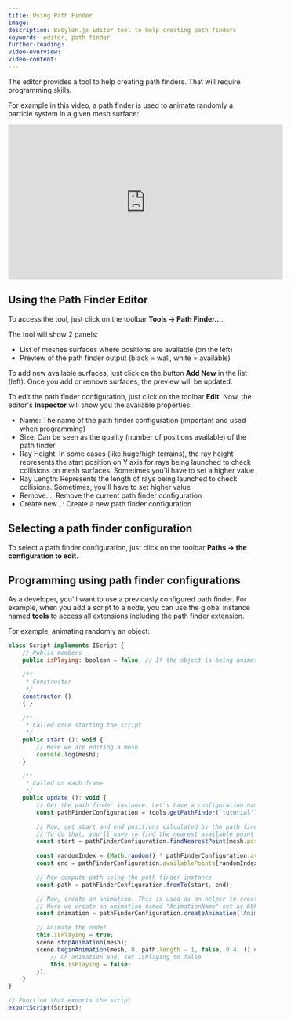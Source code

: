 ```yaml
---
title: Using Path Finder
image: 
description: Babylon.js Editor tool to help creating path finders
keywords: editor, path finder
further-reading:
video-overview:
video-content:
---
```


The editor provides a tool to help creating path finders. That will require programming skills.

For example in this video, a path finder is used to animate randomly a particle system in a given mesh surface:
<iframe width="560" height="315" src="https://www.youtube.com/embed/7HucXzBYC34" frameborder="0" allow="autoplay; encrypted-media" allowFullScreen></iframe>

## Using the Path Finder Editor
To access the tool, just click on the toolbar **Tools -> Path Finder...**.

The tool will show 2 panels:
* List of meshes surfaces where positions are available (on the left)
* Preview of the path finder output (black = wall, white = available)

To add new available surfaces, just click on the button **Add New** in the list (left). Once you add or remove surfaces, the preview will be updated.

To edit the path finder configuration, just click on the toolbar **Edit**. Now, the editor's **Inspector** will show you the available properties:
* Name: The name of the path finder configuration (important and used when programming)
* Size: Can be seen as the quality (number of positions available) of the path finder
* Ray Height: In some cases (like huge/high terrains), the ray height represents the start position on Y axis for rays being launched to check collisions on mesh surfaces. Sometimes you'll have to set a higher value
* Ray Length: Represents the length of rays being launched to check collisions. Sometimes, you'll have to set higher value
* Remove...: Remove the current path finder configuration
* Create new...: Create a new path finder configuration

## Selecting a path finder configuration
To select a path finder configuration, just click on the toolbar **Paths -> the configuration to edit**.

## Programming using path finder configurations
As a developer, you'll want to use a previously configured path finder. For example, when you add a script to a node, you can use the global instance named **tools** to access all extensions including the path finder extension.

For example, animating randomly an object:

```javascript
class Script implements IScript {
    // Public members
    public isPlaying: boolean = false; // If the object is being animated

    /**
     * Constructor
     */
    constructor ()
    { }

    /**
     * Called once starting the script
     */
    public start (): void {
        // Here we are editing a mesh
        console.log(mesh);
    }

    /**
     * Called on each frame
     */
    public update (): void {
        // Get the path finder instance. Let's have a configuration named "tutorial"
        const pathFinderConfiguration = tools.getPathFinder('tutorial');

        // Now, get start and end positions calculated by the path finder.
        // To do that, you'll have to find the nearest available point for the current node position
        const start = pathFinderConfiguration.findNearestPoint(mesh.position);
        
        const randomIndex = (Math.random() * pathFinderConfiguration.availablePoints.length) >> 0;
        const end = pathFinderConfiguration.availablePoints[randomIndex];

        // Now compute path using the path finder instance
        const path = pathFinderConfiguration.fromTo(start, end);

        // Now, create an animation. This is used as an helper to create easily a traval animation
        // Here we create an animation named "AnimationName" set as 60FPS
        const animation = pathFinderConfiguration.createAnimation('AnimationName', path, 60);

        // Animate the node!
        this.isPlaying = true;
        scene.stopAnimation(mesh);
        scene.beginAnimation(mesh, 0, path.length - 1, false, 0.4, () => {
            // On animation end, set isPlaying to false
            this.isPlaying = false;
        });
    }
}

// Function that exports the script
exportScript(Script);
```
